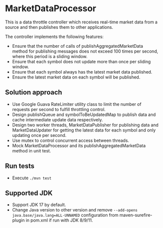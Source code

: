 # MarketDataProcessor

This is a data throttle controller which receives real-time market data from a source and then publishes them to other applications.

The controller implements the following features:
- Ensure that the number of calls of publishAggregatedMarketData method for publishing messages does not exceed 100 times per second, where this period is a sliding window.
- Ensure that each symbol does not update more than once per sliding window.
- Ensure that each symbol always has the latest market data published.
- Ensure the latest market data on each symbol will be published.

## Solution approach
- Use Google Guava RateLimiter utility class to limit the number of requests per second to fulfill throttling control.
- Design publishQueue and symbolToBeUpdatedMap to publish data and cache intermediate update data respectively.
- Design two worker threads, MarketDataPublisher for publishing data and MarketDataUpdater for getting the latest data for each symbol and only updating once per second.
- Use mutex to control concurrent access between threads.
- Mock MarketDataProcessor and its publishAggregatedMarketData method in unit test.

## Run tests
- Execute `./mvn test`

## Supported JDK
- Support JDK 17 by default.
- Change Java version to other version and remove `--add-opens java.base/java.lang=ALL-UNNAMED` configuration from maven-surefire-plugin in pom.xml if run with JDK 8/9/11.